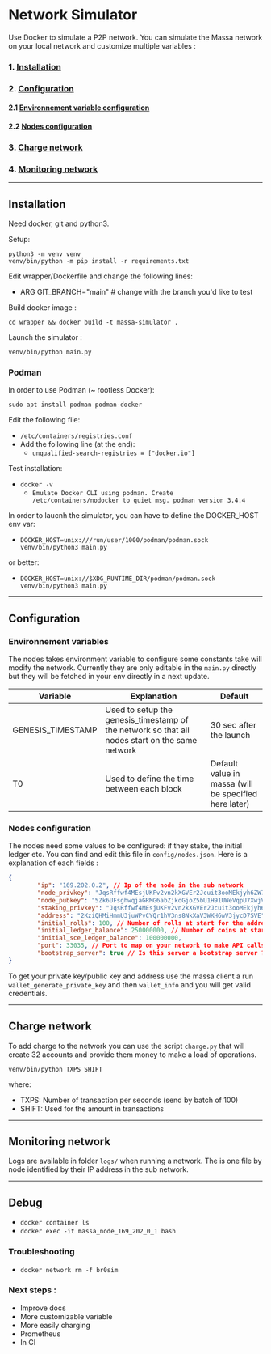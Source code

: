# Network Simulator

Use Docker to simulate a P2P network. You can simulate the Massa network on your local network and customize multiple variables :

### 1. [Installation](#installation)
### 2. [Configuration](#configuration)
#### 2.1 [Environnement variable configuration](#environnement-variables)
#### 2.2 [Nodes configuration](#nodes-configuration)
### 3. [Charge network](#charge-network)
### 4. [Monitoring network](#monitoring-network)
----

## Installation

Need docker, git and python3.

Setup:

````
python3 -m venv venv
venv/bin/python -m pip install -r requirements.txt
````

Edit wrapper/Dockerfile and change the following lines:
* ARG GIT_BRANCH="main" # change with the branch you'd like to test

Build docker image :
```
cd wrapper && docker build -t massa-simulator .
```

Launch the simulator :
```
venv/bin/python main.py
```

### Podman

In order to use Podman (~ rootless Docker):

`
sudo apt install podman podman-docker
`

Edit the following file:
* `/etc/containers/registries.conf`
* Add the following line (at the end):
  * `unqualified-search-registries = ["docker.io"]`

Test installation:
* `docker -v`
  * `Emulate Docker CLI using podman. Create /etc/containers/nodocker to quiet msg.
     podman version 3.4.4`

In order to laucnh the simulator, you can have to define the DOCKER_HOST env var:
* `DOCKER_HOST=unix:///run/user/1000/podman/podman.sock venv/bin/python3 main.py`

or better:

* `DOCKER_HOST=unix://$XDG_RUNTIME_DIR/podman/podman.sock venv/bin/python3 main.py`

----
## Configuration
### Environnement variables
The nodes takes environment variable to configure some constants take will modify the network. Currently they are only editable in the `main.py` directly but they will be fetched in your env directly in a next update.

| Variable| Explanation | Default |
|---|---|---|
|GENESIS_TIMESTAMP| Used to setup the genesis_timestamp of the network so that all nodes start on the same network | 30 sec after the launch | 
|T0| Used to define the time between each block | Default value in massa (will be specified here later) |

### Nodes configuration

The nodes need some values to be configured: if they stake, the initial ledger etc. You can find and edit this file in `config/nodes.json`. Here is a explanation of each fields :
```json
{
        "ip": "169.202.0.2", // Ip of the node in the sub network
        "node_privkey": "JqsRffwf4MEsjUKFv2vn2kXGVEr2Jcuit3ooMEkjyh6ZW7yzg", // Private key of the node
        "node_pubkey": "5Zk6UFsghwqjaGRMG6abZjkoGjoZ5bU1H91UWeVqpU7XwjVcEo", // Public key of the node
        "staking_privkey": "JqsRffwf4MEsjUKFv2vn2kXGVEr2Jcuit3ooMEkjyh6ZW7yzg", // Staking key of the node (could be the same as private key)
        "address": "2KziQHMiHmmU3juWPvCYQr1hV3ns8NkXaV3WKH6wV3jycD7SVE", // Address of the node
        "initial_rolls": 100, // Number of rolls at start for the address of the node
        "initial_ledger_balance": 250000000, // Number of coins at start for the address of the node
        "initial_sce_ledger_balance": 100000000,
        "port": 33035, // Port to map on your network to make API calls to the node
        "bootstrap_server": true // Is this server a bootstrap server ? (don't change anything for the moment)
}
```

To get your private key/public key and address use the massa client a run `wallet_generate_private_key` and then `wallet_info` and you will get valid credentials.

----
## Charge network

To add charge to the network you can use the script `charge.py` that will create 32 accounts and provide them money to make a load of operations.

`
venv/bin/python TXPS SHIFT 
`

where:
* TXPS: Number of transaction per seconds (send by batch of 100)
* SHIFT: Used for the amount in transactions

---
## Monitoring network

Logs are available in folder `logs/` when running a network. The is one file by node identified by their IP address in the sub network.

---
## Debug

* `docker container ls`
* `docker exec -it massa_node_169_202_0_1 bash`

### Troubleshooting

* `docker network rm -f br0sim`

### Next steps :

- Improve docs
- More customizable variable
- More easily charging
- Prometheus
- In CI
